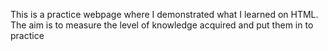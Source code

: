 This is a practice webpage where I demonstrated what I learned on HTML. The aim is to measure the level of knowledge acquired and put them in to practice